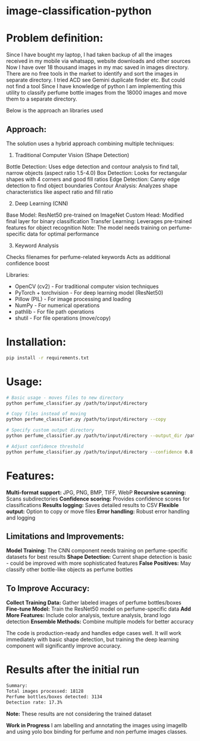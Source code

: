 # image-classification-python

# Problem definition:

Since I have bought my laptop, I had taken backup of all the images received in my mobile via whatsapp, website downloads and other sources
Now I have over 18 thousand images in my mac saved in images directory.
There are no free tools in the market to identify and sort the images in separate directory. I tried ACD see Gemini duplicate finder etc. But could not find a tool
Since I have knowledge of python I am implementing this utility to classify perfume bottle images from the 18000 images
and move them to a separate directory.

Below is the approach an libraries used

## Approach:

The solution uses a hybrid approach combining multiple techniques:

1. Traditional Computer Vision (Shape Detection)

Bottle Detection: Uses edge detection and contour analysis to find tall, narrow objects (aspect ratio 1.5-4.0)
Box Detection: Looks for rectangular shapes with 4 corners and good fill ratios
Edge Detection: Canny edge detection to find object boundaries
Contour Analysis: Analyzes shape characteristics like aspect ratio and fill ratio

2. Deep Learning (CNN)

Base Model: ResNet50 pre-trained on ImageNet
Custom Head: Modified final layer for binary classification
Transfer Learning: Leverages pre-trained features for object recognition
Note: The model needs training on perfume-specific data for optimal performance

3. Keyword Analysis

Checks filenames for perfume-related keywords
Acts as additional confidence boost

Libraries:

- OpenCV (cv2) - For traditional computer vision techniques
- PyTorch + torchvision - For deep learning model (ResNet50)
- Pillow (PIL) - For image processing and loading
- NumPy - For numerical operations
- pathlib - For file path operations
- shutil - For file operations (move/copy)

# Installation:

```bash
pip install -r requirements.txt
```

# Usage:

```bash
# Basic usage - moves files to new directory
python perfume_classifier.py /path/to/input/directory

# Copy files instead of moving
python perfume_classifier.py /path/to/input/directory --copy

# Specify custom output directory
python perfume_classifier.py /path/to/input/directory --output_dir /path/to/output

# Adjust confidence threshold
python perfume_classifier.py /path/to/input/directory --confidence 0.8
```

# Features:

**Multi-format support:** JPG, PNG, BMP, TIFF, WebP
**Recursive scanning:** Scans subdirectories
**Confidence scoring:** Provides confidence scores for classifications
**Results logging:** Saves detailed results to CSV
**Flexible output:** Option to copy or move files
**Error handling:** Robust error handling and logging

## Limitations and Improvements:

**Model Training:** The CNN component needs training on perfume-specific datasets for best results
**Shape Detection:** Current shape detection is basic - could be improved with more sophisticated features
**False Positives:** May classify other bottle-like objects as perfume bottles

## To Improve Accuracy:

**Collect Training Data:** Gather labeled images of perfume bottles/boxes
**Fine-tune Model:** Train the ResNet50 model on perfume-specific data
**Add More Features:** Include color analysis, texture analysis, brand logo detection
**Ensemble Methods:** Combine multiple models for better accuracy

The code is production-ready and handles edge cases well. It will work immediately with basic shape detection, but training the deep learning component will significantly improve accuracy.

# Results after the initial run

```bash
Summary:
Total images processed: 18128
Perfume bottles/boxes detected: 3134
Detection rate: 17.3%
```

**Note:**
These results are not considering the trained dataset

**Work in Progress**
I am labelling and annotating the images using imagellb and using yolo box binding for perfume and non perfume images classes.
